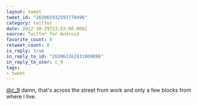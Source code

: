 ```yaml
---
layout: tweet
tweet_id: "263065932593770496"
category: twitter
date: 2012-10-29T23:53:00.000Z
source: Twitter for Android
favorite_count: 0
retweet_count: 0
is_reply: true
in_reply_to_id: "263063262931869696"
in_reply_to_user: c_9
tags:
- tweet
---
```


[@c_9](https://twitter.com/@c_9) damn, that's across the street from work and only a few blocks from where I live.
